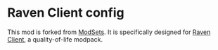 # Raven Client config

This mod is forked from [ModSets](https://github.com/SettingDust/ModSets/). It is specifically designed for [Raven Client](https://modrinth.com/modpack/raven-client), a quality-of-life modpack.
